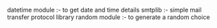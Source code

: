 datetime module :- to get date and time details
smtplib :- simple mail transfer protocol library
random module :- to generate a random choice
